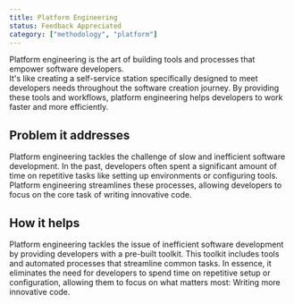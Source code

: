 ```yaml
---
title: Platform Engineering
status: Feedback Appreciated
category: ["methodology", "platform"]
---
```


Platform engineering is the art of building tools and processes that empower software developers.  
It's like creating a self-service station specifically designed to meet developers needs throughout the 
software creation journey. By providing these tools and workflows, platform engineering helps developers 
to work faster and more efficiently.

## Problem it addresses

Platform engineering tackles the challenge of slow and inefficient software development. 
In the past, developers often spent a significant amount of time on repetitive tasks like setting up 
environments or configuring tools. Platform engineering streamlines these processes, 
allowing developers to focus on the core task of writing innovative code. 

## How it helps

Platform engineering tackles the issue of inefficient software development by providing developers with a pre-built toolkit.
This toolkit includes tools and automated processes that streamline common tasks. In essence, it eliminates the 
need for developers to spend time on repetitive setup or configuration, 
allowing them to focus on what matters most: Writing more innovative code.
